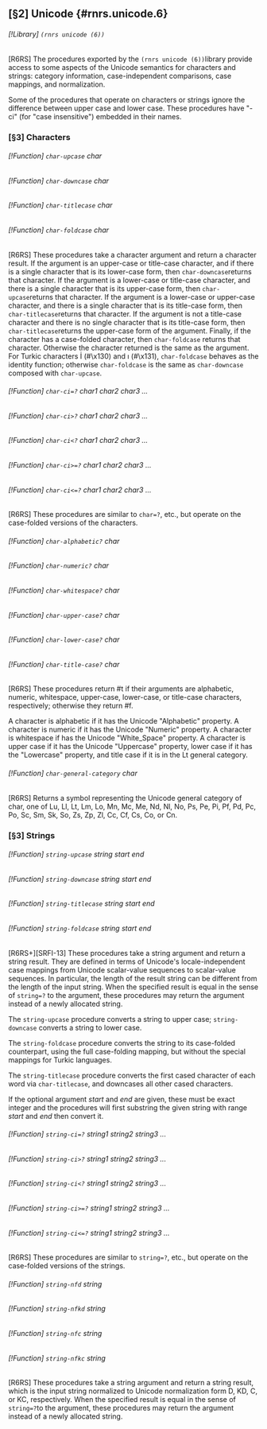 [§2] Unicode {#rnrs.unicode.6}
-------------

###### [!Library] `(rnrs unicode (6))` 

[R6RS] The procedures exported by the `(rnrs unicode (6))`library
provide access to some aspects of the Unicode semantics for characters and strings:
category information, case-independent comparisons, case mappings, and normalization.

Some of the procedures that operate on characters or strings ignore the difference
between upper case and lower case. These procedures have "-ci"
(for "case insensitive") embedded in their names.


### [§3] Characters

###### [!Function] `char-upcase`  _char_
###### [!Function] `char-downcase`  _char_
###### [!Function] `char-titlecase`  _char_
###### [!Function] `char-foldcase`  _char_

[R6RS] These procedures take a character argument and return a character
result. If the argument is an upper-case or title-case character, and if there
is a single character that is its lower-case form, then `char-downcase`returns that character. If the argument is a lower-case or title-case character,
and there is a single character that is its upper-case form, then `char-upcase`returns that character. If the argument is a lower-case or upper-case character,
and there is a single character that is its title-case form, then `char-titlecase`returns that character. If the argument is not a title-case character and there
is no single character that is its title-case form, then `char-titlecase`returns the upper-case form of the argument. Finally, if the character has a
case-folded character, then `char-foldcase` returns that character. Otherwise
the character returned is the same as the argument. For Turkic characters İ (#\\x130)
and ı (#\\x131), `char-foldcase` behaves as the identity function; otherwise
`char-foldcase` is the same as `char-downcase` composed with 
`char-upcase`.


###### [!Function] `char-ci=?`  _char1_ _char2_ _char3_ _..._
###### [!Function] `char-ci>?`  _char1_ _char2_ _char3_ _..._
###### [!Function] `char-ci<?`  _char1_ _char2_ _char3_ _..._
###### [!Function] `char-ci>=?`  _char1_ _char2_ _char3_ _..._
###### [!Function] `char-ci<=?`  _char1_ _char2_ _char3_ _..._

[R6RS] These procedures are similar to `char=?`, etc., but operate on
the case-folded versions of the characters.


###### [!Function] `char-alphabetic?`  _char_
###### [!Function] `char-numeric?`  _char_
###### [!Function] `char-whitespace?`  _char_
###### [!Function] `char-upper-case?`  _char_
###### [!Function] `char-lower-case?`  _char_
###### [!Function] `char-title-case?`  _char_

[R6RS] These procedures return #t if their arguments are alphabetic, numeric,
whitespace, upper-case, lower-case, or title-case characters, respectively;
otherwise they return #f.

A character is alphabetic if it has the Unicode "Alphabetic" property. A character
is numeric if it has the Unicode "Numeric" property. A character is whitespace if
has the Unicode "White_Space" property. A character is upper case if it has the
Unicode "Uppercase" property, lower case if it has the "Lowercase" property, and
title case if it is in the Lt general category.


###### [!Function] `char-general-category`  _char_

[R6RS] Returns a symbol representing the Unicode general category of char,
one of Lu, Ll, Lt, Lm, Lo, Mn, Mc, Me, Nd, Nl, No, Ps, Pe, Pi, Pf, Pd, Pc, Po,
Sc, Sm, Sk, So, Zs, Zp, Zl, Cc, Cf, Cs, Co, or Cn.


### [§3] Strings

###### [!Function] `string-upcase`  _string_ _start_ _end_
###### [!Function] `string-downcase`  _string_ _start_ _end_
###### [!Function] `string-titlecase`  _string_ _start_ _end_
###### [!Function] `string-foldcase`  _string_ _start_ _end_

[R6RS+][SRFI-13] These procedures take a string argument and return a
string result. They are defined in terms of Unicode's locale-independent case
mappings from Unicode scalar-value sequences to scalar-value sequences. In
particular, the length of the result string can be different from the length of 
the input string. When the specified result is equal in the sense of
`string=?` to the argument, these procedures may return the argument
instead of a newly allocated string.

The `string-upcase` procedure converts a string to upper case;
`string-downcase` converts a string to lower case.

The `string-foldcase` procedure converts the string to its case-folded
counterpart, using the full case-folding mapping, but without the special
mappings for Turkic languages.

The `string-titlecase` procedure converts the first cased character of each
word via `char-titlecase`, and downcases all other cased characters.

If the optional argument _start_ and _end_ are given, these must be
exact integer and the procedures will first substring the given string with 
range _start_ and _end_ then convert it.


###### [!Function] `string-ci=?`  _string1_ _string2_ _string3_ _..._
###### [!Function] `string-ci>?`  _string1_ _string2_ _string3_ _..._
###### [!Function] `string-ci<?`  _string1_ _string2_ _string3_ _..._
###### [!Function] `string-ci>=?`  _string1_ _string2_ _string3_ _..._
###### [!Function] `string-ci<=?`  _string1_ _string2_ _string3_ _..._

[R6RS] These procedures are similar to `string=?`, etc., but operate
on the case-folded versions of the strings.


###### [!Function] `string-nfd`  _string_
###### [!Function] `string-nfkd`  _string_
###### [!Function] `string-nfc`  _string_
###### [!Function] `string-nfkc`  _string_

[R6RS] These procedures take a string argument and return a string result,
which is the input string normalized to Unicode normalization form D, KD, C, or KC,
respectively. When the specified result is equal in the sense of `string=?`to the argument, these procedures may return the argument instead of a newly
allocated string.


